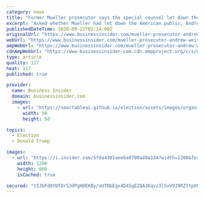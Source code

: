 ```yaml
---
category: news
title: "Former Mueller prosecutor says the special counsel let down the public and describes Trump as 'an animal' in new book"
excerpt: "Asked whether Mueller had let down the American public, Andrew Weissmann told The Atlantic: \"Absolutely, yep.\""
publishedDateTime: 2020-09-22T02:14:00Z
originalUrl: "https://www.businessinsider.com/mueller-prosecutor-andrew-weissmann-rips-trump-barr-book-2020-9"
webUrl: "https://www.businessinsider.com/mueller-prosecutor-andrew-weissmann-rips-trump-barr-book-2020-9"
ampWebUrl: "https://www.businessinsider.com/mueller-prosecutor-andrew-weissmann-rips-trump-barr-book-2020-9?amp"
cdnAmpWebUrl: "https://www-businessinsider-com.cdn.ampproject.org/c/s/www.businessinsider.com/mueller-prosecutor-andrew-weissmann-rips-trump-barr-book-2020-9?amp"
type: article
quality: 117
heat: 117
published: true

provider:
  name: Business Insider
  domain: businessinsider.com
  images:
    - url: "https://smartableai.github.io/election/assets/images/organizations/businessinsider.com-50x50.jpg"
      width: 50
      height: 50

topics:
  - Election
  - Donald Trump

images:
  - url: "https://i.insider.com/5f0a4381aee6a8700a49a134?width=1200&format=jpeg"
    width: 1200
    height: 600
    isCached: true

secured: "tIJbFd0YDfOrS3dPgHDEKBy/oUTNbEgx4D4SgEZQAJKqvz3l5xV9J9RZYtpX0Exo9Y25j1OzZJGdPkEsMVB5Pxscy7YgOXh2Mm6lyWgOGg5pBN/ZZdc5yAMQjRVJ7kbHvrbDWvH/Q1IEh4SwHuUPfZxWAxEBXNGrRMQLSoTszsy76IppemwV5c29pjesWvQP8kDugdp6eHrZi0xP8Z9RRSncs1ua5pPp8ZnwhyK/N/qzyWfxCecdgD0jX4c6joKMuHK7lPA3RBBukEwpQslpAhazmG4jO6uJDgZ+N1hC0wJD3gN1pYza9gLJB02oQ7ep44UFZOMS01DDSHHHh+yRYsSPUtISeVXzo+gLIpRpo9U=;cev7gX0unKyjhT7kWVIn2Q=="
---
```


